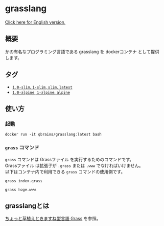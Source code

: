 # grasslang

[Click here for English version.](https://github.com/Q-Brains/grasslang/blob/master/README.md)

## 概要

かの有名なプログラミング言語である grasslang を dockerコンテナ として提供します。

## タグ

- [`1.0-slim`, `1-slim`, `slim`, `latest`](https://github.com/Q-Brains/grasslang/blob/master/1.0.0/slim/Dockerfile)
- [`1.0-alpine`, `1-alpine`, `alpine`](https://github.com/Q-Brains/grasslang/blob/master/1.0.0/alpine/Dockerfile)

## 使い方

### 起動

```command-line
docker run -it qbrains/grasslang:latest bash
```

### `grass` コマンド

`grass` コマンドは Grassファイル を実行するためのコマンドです。  
Grassファイル は拡張子が `.grass` または `.www` でなければいけません。  
以下はコンテナ内で利用できる `grass` コマンドの使用例です。  

```command-line
grass index.grass
```

```command-line
grass hoge.www
```

## grasslangとは

[ちょっと草植えときますね型言語 Grass](http://www.blue.sky.or.jp/grass/doc_ja.html) を参照。  
